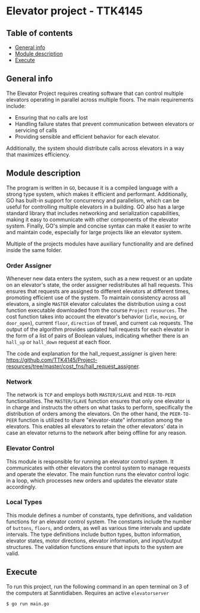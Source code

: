 # Elevator project - TTK4145

## Table of contents
* [General info](#general-info)
* [Module description](#module-description)
* [Execute](#execute)

## General info
The Elevator Project requires creating software that can control multiple elevators operating in parallel across multiple floors. The main requirements include: 
* Ensuring that no calls are lost
* Handling failure states that prevent communication between elevators or servicing of calls
* Providing sensible and efficient behavior for each elevator. 

Additionally, the system should distribute calls across elevators in a way that maximizes efficiency. 

## Module description
The program is written in ```GO```, because it is a compiled language with a strong type system, which makes it efficient and performant. Additionally, GO has built-in support for concurrency and parallelism, which can be useful for controlling multiple elevators in a building. GO also has a large standard library that includes networking and serialization capabilities, making it easy to communicate with other components of the elevator system. Finally, GO's simple and concise syntax can make it easier to write and maintain code, especially for large projects like an elevator system.

Multiple of the projects modules have auxiliary functionality and are defined inside the same folder. 

### Order Assigner 
Whenever new data enters the system, such as a new request or an update on an elevator's state, the order assigner redistributes all hall requests. This ensures that requests are assigned to different elevators at different times, promoting efficient use of the system. To maintain consistency across all elevators, a single ```MASTER``` elevator calculates the distribution using a cost function executable downloaded from the course ```Project resources```. The cost function takes into account the elevator's behavior (```idle```, ```moving```, or ```door_open```), current ```floor```, ```direction``` of travel, and current ```cab``` requests. The output of the algorithm provides updated hall requests for each elevator in the form of a list of pairs of Boolean values, indicating whether there is an ```hall_up``` or ```hall_down``` request at each floor.

The code and explanation for the hall_request_assigner is given here: https://github.com/TTK4145/Project-resources/tree/master/cost_fns/hall_request_assigner.

### Network 
The network is ```TCP``` and employs both ```MASTER/SLAVE``` and ```PEER-TO-PEER``` functionalities. The ```MASTER/SLAVE``` function ensures that only one elevator is in charge and instructs the others on what tasks to perform, specifically the distribution of orders among the elevators. On the other hand, the ```PEER-TO-PEER``` function is utilized to share "elevator-state" information among the elevators. This enables all elevators to retain the other elevators' data in case an elevator returns to the network after being offline for any reason.

### Elevator Control
This module is responsible for running an elevator control system. It communicates with other elevators the control system to manage requests and operate the elevator. The main function runs the elevator control logic in a loop, which processes new orders and updates the elevator state accordingly.

### Local Types 
This module defines a number of constants, type definitions, and validation functions for an elevator control system. The constants include the number of ```buttons```, ```floors```, and orders, as well as various time intervals and update intervals. The type definitions include button types, button information, elevator states, motor directions, elevator information, and input/output structures. The validation functions ensure that inputs to the system are valid.	

## Execute
To run this project, run the following command in an open terminal on 3 of the computers at Sanntidlaben. Requires an active ```elevatorserver```

```
$ go run main.go
```


